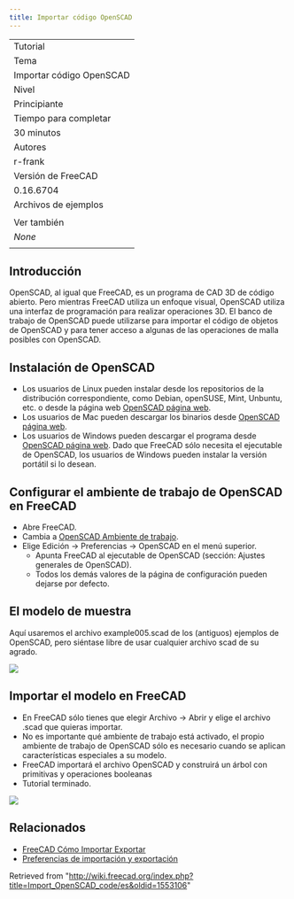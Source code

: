 ```yaml
---
title: Importar código OpenSCAD
---
```

|  |
| --- |
| Tutorial |
| Tema |
| Importar código OpenSCAD |
| Nivel |
| Principiante |
| Tiempo para completar |
| 30 minutos |
| Autores |
| r-frank |
| Versión de FreeCAD |
| 0.16.6704 |
| Archivos de ejemplos |
|  |
| Ver también |
| *None* |
|  |

## Introducción

OpenSCAD, al igual que FreeCAD, es un programa de CAD 3D de código abierto. Pero mientras FreeCAD utiliza un enfoque visual, OpenSCAD utiliza una interfaz de programación para realizar operaciones 3D. El banco de trabajo de OpenSCAD puede utilizarse para importar el código de objetos de OpenSCAD y para tener acceso a algunas de las operaciones de malla posibles con OpenSCAD.

## Instalación de OpenSCAD

* Los usuarios de Linux pueden instalar desde los repositorios de la distribución correspondiente, como Debian, openSUSE, Mint, Unbuntu, etc. o desde la página web [OpenSCAD página web](http://www.openscad.org/).
* Los usuarios de Mac pueden descargar los binarios desde [OpenSCAD página web](http://www.openscad.org/).
* Los usuarios de Windows pueden descargar el programa desde [OpenSCAD página web](http://www.openscad.org/). Dado que FreeCAD sólo necesita el ejecutable de OpenSCAD, los usuarios de Windows pueden instalar la versión portátil si lo desean.

## Configurar el ambiente de trabajo de OpenSCAD en FreeCAD

* Abre FreeCAD.
* Cambia a [OpenSCAD Ambiente de trabajo](/OpenSCAD_Workbench/es "OpenSCAD Workbench/es").
* Elige Edición → Preferencias → OpenSCAD en el menú superior.
  + Apunta FreeCAD al ejecutable de OpenSCAD (sección: Ajustes generales de OpenSCAD).
  + Todos los demás valores de la página de configuración pueden dejarse por defecto.

## El modelo de muestra

Aquí usaremos el archivo example005.scad de los (antiguos) ejemplos de OpenSCAD, pero siéntase libre de usar cualquier archivo scad de su agrado.

![](/images/TutorialOpenSCAD_SampleFile.jpg)

## Importar el modelo en FreeCAD

* En FreeCAD sólo tienes que elegir  Archivo → Abrir y elige el archivo .scad que quieras importar.
* No es importante qué ambiente de trabajo está activado, el propio ambiente de trabajo de OpenSCAD sólo es necesario cuando se aplican características especiales a su modelo.
* FreeCAD importará el archivo OpenSCAD y construirá un árbol con primitivas y operaciones booleanas
* Tutorial terminado.

![](/images/TutorialOpenSCAD_ImportFile.jpg)

## Relacionados

* [FreeCAD Cómo Importar Exportar](/index.php?title=FreeCAD_Howto_Import_Export/es&action=edit&redlink=1 "FreeCAD Howto Import Export/es (page does not exist)")
* [Preferencias de importación y exportación](/Import_Export_Preferences/es "Import Export Preferences/es")

Retrieved from "<http://wiki.freecad.org/index.php?title=Import_OpenSCAD_code/es&oldid=1553106>"